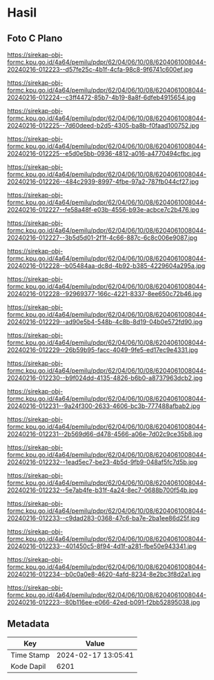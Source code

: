 # Hasil

## Foto C Plano

https://sirekap-obj-formc.kpu.go.id/4a64/pemilu/pdpr/62/04/06/10/08/6204061008044-20240216-012223--d57fe25c-4b1f-4cfa-98c8-9f6741c600ef.jpg

https://sirekap-obj-formc.kpu.go.id/4a64/pemilu/pdpr/62/04/06/10/08/6204061008044-20240216-012224--c3ff4472-85b7-4b19-8a8f-6dfeb4915654.jpg

https://sirekap-obj-formc.kpu.go.id/4a64/pemilu/pdpr/62/04/06/10/08/6204061008044-20240216-012225--7d60deed-b2d5-4305-ba8b-f0faad100752.jpg

https://sirekap-obj-formc.kpu.go.id/4a64/pemilu/pdpr/62/04/06/10/08/6204061008044-20240216-012225--e5d0e5bb-0936-4812-a016-a4770494cfbc.jpg

https://sirekap-obj-formc.kpu.go.id/4a64/pemilu/pdpr/62/04/06/10/08/6204061008044-20240216-012226--484c2939-8997-4fbe-97a2-787fb044cf27.jpg

https://sirekap-obj-formc.kpu.go.id/4a64/pemilu/pdpr/62/04/06/10/08/6204061008044-20240216-012227--fe58a48f-e03b-4556-b93e-acbce7c2b476.jpg

https://sirekap-obj-formc.kpu.go.id/4a64/pemilu/pdpr/62/04/06/10/08/6204061008044-20240216-012227--3b5d5d01-2f1f-4c66-887c-6c8c006e9087.jpg

https://sirekap-obj-formc.kpu.go.id/4a64/pemilu/pdpr/62/04/06/10/08/6204061008044-20240216-012228--b05484aa-dc8d-4b92-b385-4229604a295a.jpg

https://sirekap-obj-formc.kpu.go.id/4a64/pemilu/pdpr/62/04/06/10/08/6204061008044-20240216-012228--92969377-166c-4221-8337-8ee650c72b46.jpg

https://sirekap-obj-formc.kpu.go.id/4a64/pemilu/pdpr/62/04/06/10/08/6204061008044-20240216-012229--ad90e5b4-548b-4c8b-8d19-04b0e572fd90.jpg

https://sirekap-obj-formc.kpu.go.id/4a64/pemilu/pdpr/62/04/06/10/08/6204061008044-20240216-012229--26b59b95-facc-4049-9fe5-ed17ec9e4331.jpg

https://sirekap-obj-formc.kpu.go.id/4a64/pemilu/pdpr/62/04/06/10/08/6204061008044-20240216-012230--b9f024dd-4135-4826-b6b0-a8737963dcb2.jpg

https://sirekap-obj-formc.kpu.go.id/4a64/pemilu/pdpr/62/04/06/10/08/6204061008044-20240216-012231--9a24f300-2633-4606-bc3b-777488afbab2.jpg

https://sirekap-obj-formc.kpu.go.id/4a64/pemilu/pdpr/62/04/06/10/08/6204061008044-20240216-012231--2b569d66-d478-4566-a06e-7d02c9ce35b8.jpg

https://sirekap-obj-formc.kpu.go.id/4a64/pemilu/pdpr/62/04/06/10/08/6204061008044-20240216-012232--1ead5ec7-be23-4b5d-9fb9-048af5fc7d5b.jpg

https://sirekap-obj-formc.kpu.go.id/4a64/pemilu/pdpr/62/04/06/10/08/6204061008044-20240216-012232--5e7ab4fe-b31f-4a24-8ec7-0688b700f54b.jpg

https://sirekap-obj-formc.kpu.go.id/4a64/pemilu/pdpr/62/04/06/10/08/6204061008044-20240216-012233--c9dad283-0368-47c6-ba7e-2ba1ee86d25f.jpg

https://sirekap-obj-formc.kpu.go.id/4a64/pemilu/pdpr/62/04/06/10/08/6204061008044-20240216-012233--401450c5-8f94-4d1f-a281-fbe50e943341.jpg

https://sirekap-obj-formc.kpu.go.id/4a64/pemilu/pdpr/62/04/06/10/08/6204061008044-20240216-012234--b0c0a0e8-4620-4afd-8234-8e2bc3f8d2a1.jpg

https://sirekap-obj-formc.kpu.go.id/4a64/pemilu/pdpr/62/04/06/10/08/6204061008044-20240216-012223--80b116ee-e066-42ed-b091-f2bb52895038.jpg


## Metadata

| Key        | Value               |
| ---------- | ------------------- |
| Time Stamp | 2024-02-17 13:05:41 |
| Kode Dapil | 6201                |



